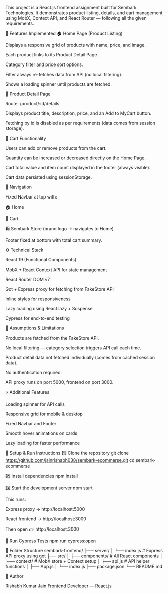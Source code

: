 This project is a React.js frontend assignment built for Sembark Technologies.
It demonstrates product listing, details, and cart management using MobX, Context API, and React Router — following all the given requirements.

🚀 Features Implemented
🏠 Home Page (Product Listing)

Displays a responsive grid of products with name, price, and image.

Each product links to its Product Detail Page.

Category filter and price sort options.

Filter always re-fetches data from API (no local filtering).

Shows a loading spinner until products are fetched.

📄 Product Detail Page

Route: /product/:id/details

Displays product title, description, price, and an Add to MyCart button.

Fetching by id is disabled as per requirements (data comes from session storage).

🛒 Cart Functionality

Users can add or remove products from the cart.

Quantity can be increased or decreased directly on the Home Page.

Cart total value and item count displayed in the footer (always visible).

Cart data persisted using sessionStorage.

🧭 Navigation

Fixed Navbar at top with:

🏠 Home

🛒 Cart

🛍️ Sembark Store (brand logo → navigates to Home)

Footer fixed at bottom with total cart summary.

⚙️ Technical Stack

React 19 (Functional Components)

MobX + React Context API for state management

React Router DOM v7

Got + Express proxy for fetching from FakeStore API

Inline styles for responsiveness

Lazy loading using React.lazy + Suspense

Cypress for end-to-end testing

🧠 Assumptions & Limitations

Products are fetched from the FakeStore API.

No local filtering — category selection triggers API call each time.

Product detail data not fetched individually (comes from cached session data).

No authentication required.

API proxy runs on port 5000, frontend on port 3000.

⚡ Additional Features

Loading spinner for API calls

Responsive grid for mobile & desktop

Fixed Navbar and Footer

Smooth hover animations on cards

Lazy loading for faster performance

🧩 Setup & Run Instructions
1️⃣ Clone the repository
git clone https://github.com/jainrishabh038/sembark-ecommerse.git
cd sembark-ecommerse

2️⃣ Install dependencies
npm install

3️⃣ Start the development server
npm start

This runs:

Express proxy → http://localhost:5000

React frontend → http://localhost:3000

Then open 👉 http://localhost:3000

🧪 Run Cypress Tests
npm run cypress:open

🧱 Folder Structure
sembark-frontend/
├── server/
│ └── index.js # Express API proxy using got
├── src/
│ ├── components/ # All React components
│ ├── context/ # MobX store + Context setup
│ ├── api.js # API helper functions
│ ├── App.js
│ └── index.js
├── package.json
└── README.md

🪪 Author

Rishabh Kumar Jain
Frontend Developer — React.js
